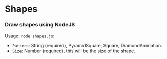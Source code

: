 # Shapes
### Draw shapes using NodeJS

Usage: `node shapes.js`:

* `Pattern`: String (required), PyramidSquare, Square, DiamondAnimation.
* `Size`: Number (required), this will be the size of the shape.
